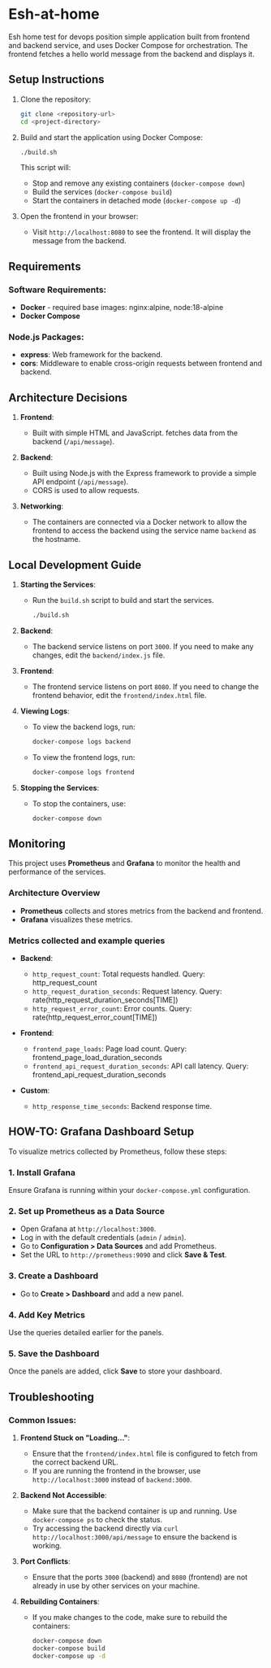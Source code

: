 # Esh-at-home
Esh home test for devops position
simple application built from frontend and backend service, and uses Docker Compose for orchestration. 
The frontend fetches a hello world message from the backend and displays it.

## Setup Instructions

1. Clone the repository:
    ```bash
    git clone <repository-url>
    cd <project-directory>
    ```

2. Build and start the application using Docker Compose:
    ```bash
    ./build.sh
    ```

    This script will:
    - Stop and remove any existing containers (`docker-compose down`)
    - Build the services (`docker-compose build`)
    - Start the containers in detached mode (`docker-compose up -d`)
3. Open the frontend in your browser:
    - Visit `http://localhost:8080` to see the frontend. It will display the message from the backend.

## Requirements

### Software Requirements:
- **Docker** - required base images: nginx:alpine, node:18-alpine
- **Docker Compose** 

### Node.js Packages:
- **express**: Web framework for the backend.
- **cors**: Middleware to enable cross-origin requests between frontend and backend.

## Architecture Decisions

1. **Frontend**:
   - Built with simple HTML and JavaScript. fetches data from the backend (`/api/message`).

2. **Backend**:
   - Built using Node.js with the Express framework to provide a simple API endpoint (`/api/message`).
   - CORS is used to allow requests.

3. **Networking**:
   - The containers are connected via a Docker network to allow the frontend to access the backend using the service name `backend` as the hostname.

## Local Development Guide

1. **Starting the Services**:
   - Run the `build.sh` script to build and start the services.
     ```bash
     ./build.sh
     ```

2. **Backend**:
   - The backend service listens on port `3000`. If you need to make any changes, edit the `backend/index.js` file.

3. **Frontend**:
   - The frontend service listens on port `8080`. If you need to change the frontend behavior, edit the `frontend/index.html` file.

4. **Viewing Logs**:
   - To view the backend logs, run:
     ```bash
     docker-compose logs backend
     ```
   - To view the frontend logs, run:
     ```bash
     docker-compose logs frontend
     ```

5. **Stopping the Services**:
   - To stop the containers, use:
     ```bash
     docker-compose down
     ```

## Monitoring

This project uses **Prometheus** and **Grafana** to monitor the health and performance of the services.

### Architecture Overview
- **Prometheus** collects and stores metrics from the backend and frontend.
- **Grafana** visualizes these metrics.

### Metrics collected and example queries
- **Backend**:
  - `http_request_count`: Total requests handled. 
        Query: http_request_count
  - `http_request_duration_seconds`: Request latency.
        Query: rate(http_request_duration_seconds[TIME])
  - `http_request_error_count`: Error counts.
        Query: rate(http_request_error_count[TIME])
  
- **Frontend**:
  - `frontend_page_loads`: Page load count.
    Query: frontend_page_load_duration_seconds
  - `frontend_api_request_duration_seconds`: API call latency.
    Query: frontend_api_request_duration_seconds

- **Custom**:
  - `http_response_time_seconds`: Backend response time.

## HOW-TO: Grafana Dashboard Setup

To visualize metrics collected by Prometheus, follow these steps:

### 1. Install Grafana
Ensure Grafana is running within your `docker-compose.yml` configuration.

### 2. Set up Prometheus as a Data Source
- Open Grafana at `http://localhost:3000`.
- Log in with the default credentials (`admin` / `admin`).
- Go to **Configuration > Data Sources** and add Prometheus.
- Set the URL to `http://prometheus:9090` and click **Save & Test**.

### 3. Create a Dashboard
- Go to **Create > Dashboard** and add a new panel.

### 4. Add Key Metrics
Use the queries detailed earlier for the panels.

### 5. Save the Dashboard
Once the panels are added, click **Save** to store your dashboard.

## Troubleshooting

### Common Issues:

1. **Frontend Stuck on "Loading..."**:
   - Ensure that the `frontend/index.html` file is configured to fetch from the correct backend URL.
   - If you are running the frontend in the browser, use `http://localhost:3000` instead of `backend:3000`.

2. **Backend Not Accessible**:
   - Make sure that the backend container is up and running. Use `docker-compose ps` to check the status.
   - Try accessing the backend directly via `curl http://localhost:3000/api/message` to ensure the backend is working.

3. **Port Conflicts**:
   - Ensure that the ports `3000` (backend) and `8080` (frontend) are not already in use by other services on your machine.

4. **Rebuilding Containers**:
   - If you make changes to the code, make sure to rebuild the containers:
     ```bash
     docker-compose down
     docker-compose build
     docker-compose up -d
     ```
